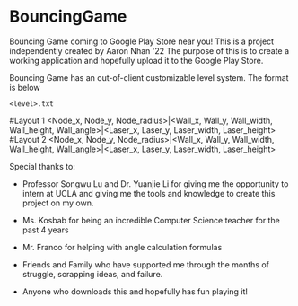 # BouncingGame
Bouncing Game coming to Google Play Store near you!
This is a project independently created by Aaron Nhan '22
The purpose of this is to create a working application and hopefully upload it to the Google Play Store.


Bouncing Game has an out-of-client customizable level system. The format is below

    <level>.txt
#Layout 1
<Node_x, Node_y, Node_radius>|<Wall_x, Wall_y, Wall_width, Wall_height, Wall_angle>|<Laser_x, Laser_y, Laser_width, Laser_height>
#Layout 2
<Node_x, Node_y, Node_radius>|<Wall_x, Wall_y, Wall_width, Wall_height, Wall_angle>|<Laser_x, Laser_y, Laser_width, Laser_height>


Special thanks to:

- Professor Songwu Lu and Dr. Yuanjie Li for giving me the opportunity to intern at UCLA and giving me the
tools and knowledge to create this project on my own.

- Ms. Kosbab for being an incredible Computer Science teacher for the past 4 years

- Mr. Franco for helping with angle calculation formulas

- Friends and Family who have supported me through the months of struggle, scrapping ideas, and failure.

- Anyone who downloads this and hopefully has fun playing it!
